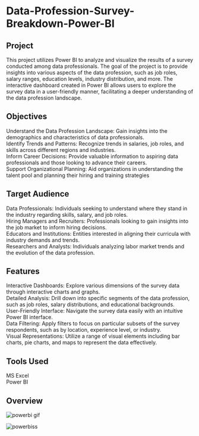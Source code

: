 # Data-Profession-Survey-Breakdown-Power-BI
## Project
This project utilizes Power BI to analyze and visualize the results of a survey conducted among data professionals. The goal of the project is to provide insights into various aspects of the data profession, such as job roles, salary ranges, education levels, industry distribution, and more. The interactive dashboard created in Power BI allows users to explore the survey data in a user-friendly manner, facilitating a deeper understanding of the data profession landscape.

## Objectives
Understand the Data Profession Landscape: Gain insights into the demographics and characteristics of data professionals. <br>
Identify Trends and Patterns: Recognize trends in salaries, job roles, and skills across different regions and industries. <br>
Inform Career Decisions: Provide valuable information to aspiring data professionals and those looking to advance their careers. <br>
Support Organizational Planning: Aid organizations in understanding the talent pool and planning their hiring and training strategies <br>

## Target Audience
Data Professionals: Individuals seeking to understand where they stand in the industry regarding skills, salary, and job roles. <br>
Hiring Managers and Recruiters: Professionals looking to gain insights into the job market to inform hiring decisions. <br>
Educators and Institutions: Entities interested in aligning their curricula with industry demands and trends. <br>
Researchers and Analysts: Individuals analyzing labor market trends and the evolution of the data profession. <br>

## Features
Interactive Dashboards: Explore various dimensions of the survey data through interactive charts and graphs. <br>
Detailed Analysis: Drill down into specific segments of the data profession, such as job roles, salary distributions, and educational backgrounds. <br>
User-Friendly Interface: Navigate the survey data easily with an intuitive Power BI interface. <br>
Data Filtering: Apply filters to focus on particular subsets of the survey respondents, such as by location, experience level, or industry. <br>
Visual Representations: Utilize a range of visual elements including bar charts, pie charts, and maps to represent the data effectively. <br>

## Tools Used
MS Excel <br>
Power BI <br>

## Overview 
![powerbi gif](https://github.com/BingeCoder02/Data-Profession-Survey-Breakdown-Power-BI/assets/149510848/a01285fa-811a-4df3-a8ab-b0b9fcf69161) <br>

![powerbiss](https://github.com/BingeCoder02/Data-Profession-Survey-Breakdown-Power-BI/assets/149510848/45bbd1a4-8fa3-40e0-87dd-90fab3337e57)

